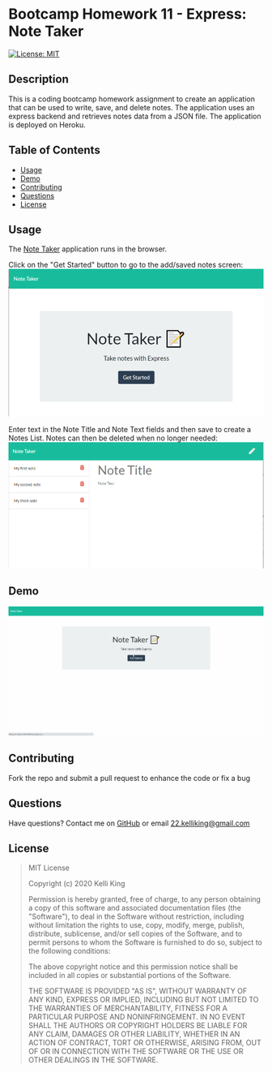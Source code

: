 # Bootcamp Homework 11 - Express: Note Taker

[![License: MIT](https://img.shields.io/badge/License-MIT-yellow.svg)](https://opensource.org/licenses/MIT)
## Description
This is a coding bootcamp homework assignment to create an application that can be used to write, save, and delete notes.  The application uses an express backend and retrieves notes data from a JSON file.  The application is deployed on Heroku.   


## Table of Contents
* [Usage](#Usage)
* [Demo](#Demo)
* [Contributing](#Contributing)
* [Questions](#Questions)
* [License](#License)

## Usage
The [Note Taker](https://radiant-cliffs-46495.herokuapp.com/) application runs in the browser.

Click on the "Get Started" button to go to the add/saved notes screen:
![Note Taker Hone](./public/assets/note-taker-home.png)

Enter text in the Note Title and Note Text fields and then save to create a Notes List.  Notes can then be deleted when no longer needed:
![Notes List](./public/assets/notes-list.png)

## Demo
![Note Taker](./public/assets/note-taker.gif)

## Contributing
Fork the repo and submit a pull request to enhance the code or fix a bug
## Questions
Have questions?  Contact me on [GitHub](https://github.com/thorgriffs) or email <22.kelliking@gmail.com>
## License

  >MIT License
  >
  >Copyright (c) 2020 Kelli King
  >
  >Permission is hereby granted, free of charge, to any person obtaining a copy
  of this software and associated documentation files (the "Software"), to deal
  in the Software without restriction, including without limitation the rights
  to use, copy, modify, merge, publish, distribute, sublicense, and/or sell
  copies of the Software, and to permit persons to whom the Software is
  furnished to do so, subject to the following conditions:
  >
  >The above copyright notice and this permission notice shall be included in all
  copies or substantial portions of the Software.
  >
  >THE SOFTWARE IS PROVIDED "AS IS", WITHOUT WARRANTY OF ANY KIND, EXPRESS OR
  IMPLIED, INCLUDING BUT NOT LIMITED TO THE WARRANTIES OF MERCHANTABILITY,
  FITNESS FOR A PARTICULAR PURPOSE AND NONINFRINGEMENT. IN NO EVENT SHALL THE
  AUTHORS OR COPYRIGHT HOLDERS BE LIABLE FOR ANY CLAIM, DAMAGES OR OTHER
  LIABILITY, WHETHER IN AN ACTION OF CONTRACT, TORT OR OTHERWISE, ARISING FROM,
  OUT OF OR IN CONNECTION WITH THE SOFTWARE OR THE USE OR OTHER DEALINGS IN THE
  SOFTWARE.